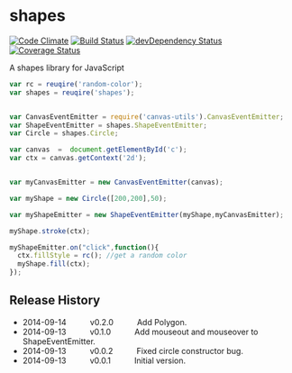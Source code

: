 # shapes
[![Code Climate](https://codeclimate.com/github/tillarnold/shapes/badges/gpa.svg)](https://codeclimate.com/github/tillarnold/shapes)
[![Build Status](https://travis-ci.org/tillarnold/shapes.svg?branch=master)](https://travis-ci.org/tillarnold/shapes)
[![devDependency Status](https://david-dm.org/tillarnold/shapes/dev-status.svg)](https://david-dm.org/tillarnold/shapes#info=devDependencies)
[![Coverage Status](https://coveralls.io/repos/tillarnold/shapes/badge.png?branch=master)](https://coveralls.io/r/tillarnold/shapes?branch=master)

A shapes library for JavaScript

```js
var rc = reuqire('random-color');
var shapes = reuqire('shapes');


var CanvasEventEmitter = require('canvas-utils').CanvasEventEmitter;
var ShapeEventEmitter = shapes.ShapeEventEmitter;
var Circle = shapes.Circle;

var canvas  =  document.getElementById('c');
var ctx = canvas.getContext('2d');


var myCanvasEmitter = new CanvasEventEmitter(canvas);

var myShape = new Circle([200,200],50);

var myShapeEmitter = new ShapeEventEmitter(myShape,myCanvasEmitter);

myShape.stroke(ctx);

myShapeEmitter.on("click",function(){
  ctx.fillStyle = rc(); //get a random color
  myShape.fill(ctx);
});

```
## Release History
* 2014-09-14   v0.2.0   Add Polygon.
* 2014-09-13   v0.1.0   Add mouseout and mouseover to ShapeEventEmitter.
* 2014-09-13   v0.0.2   Fixed circle constructor bug.
* 2014-09-13   v0.0.1   Initial version.
